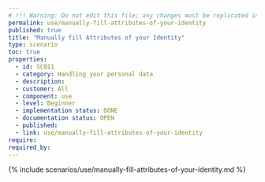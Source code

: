 ```yaml
---
# !!! Warning: Do not edit this file; any changes must be replicated in Excel !!!
permalink: use/manually-fill-attributes-of-your-identity
published: true
title: "Manually fill Attributes of your Identity"
type: scenario
toc: true
properties:
  - id: SC011
  - category: Handling your personal data
  - description:
  - customer: All
  - component: use
  - level: Beginner
  - implementation status: DONE
  - documentation status: OPEN
  - published:
  - link: use/manually-fill-attributes-of-your-identity
require:
required_by:
---
```


{% include scenarios/use/manually-fill-attributes-of-your-identity.md %}
